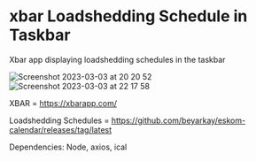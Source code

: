 # xbar Loadshedding Schedule in Taskbar
Xbar app displaying loadshedding schedules in the taskbar

![Screenshot 2023-03-03 at 20 20 52](https://user-images.githubusercontent.com/22008211/222799644-84a00960-6cc4-40b2-bfed-264a9f3f751c.png)
![Screenshot 2023-03-03 at 22 17 58](https://user-images.githubusercontent.com/22008211/222820606-33d34e29-a4fa-4dfc-8ba7-32bb12c4c824.png)

XBAR = https://xbarapp.com/

Loadshedding Schedules = https://github.com/beyarkay/eskom-calendar/releases/tag/latest

Dependencies: Node, axios, ical


